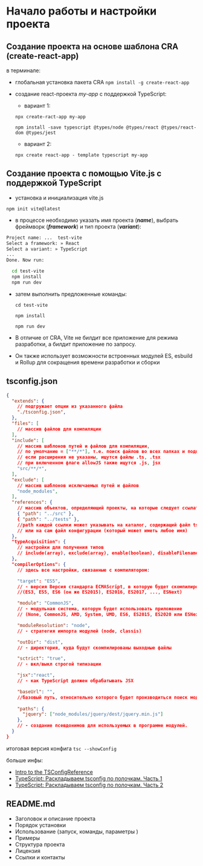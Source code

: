# Начало работы и настройки проекта
## Создание проекта на основе шаблона CRA (create-react-app)

в терминале:
- глобальная установка пакета CRA
`npm install -g create-react-app`

- создание react-проекта *my-app*  с поддержкой TypeScript:

  - вариант 1:

  `npx create-ract-app my-app`

  `npm install -save typescript @types/node @types/react @types/react-dom @types/jest`

  - вариант 2:

  `npx create react-app - template typescript my-app`

## Создание проекта с помощью Vite.js с поддержкой TypeScript 

- установка и инициализация vite.js

`npm init vite@latest`


- в процессе необходимо указать имя проекта (***name***), выбрать фреймворк (***framework***)  и тип проекта (***variant***):

```bash
Project name: ...  test-vite
Select a framework: » React
Select a variant: » TypeScript
...
Done. Now run:

  cd test-vite
  npm install
  npm run dev
```
- затем выполнить предложенные команды:  
  
  `cd test-vite`

  `npm install`

  `npm run dev`

- В отличие от CRA, Vite не билдит все приложение для режима разработки, а билдит приложение по запросу.
- Он также использует возможности встроенных модулей ES, esbuild и Rollup для сокращения времени разработки и сборки

## tsconfig.json

```json
{
  "extends": {
    // подгружает опции из указанного файла
    "./tsconfig.json",
  },
  "files": [
    // массив файлов для компиляции
  ],
  "include": [
    // массив шаблонов путей и файлов для компиляции, 
    // по умолчанию = ["**/*"], т.е. поиск файлов во всех папках и подпапках
    // если расширения не указаны, ищутся файлы .ts, .tsx
    // при включенном флаге allowJS также ищутся .js, jsx
    "src/**/*",
  ],
  "exclude": [
    // массив шаблонов исключаемых путей и файлов
    "node_modules",
  ],
  "references": {
    // массив объектов, определяющий проекты, на которые следует ссылаться:
    { "path": "../src" },
    { "path": "../tests" },
    //path каждой ссылки может указывать на каталог, содержащий файл tsconfig.json ,
    // или на сам файл конфигурации (который может иметь любое имя)
  },
  "typeAcquisition": {
    // настройки для получения типов 
    // include(array), exclude(array), enable(boolean), disableFilenameBasedTypeAcquisition(boolean)
  },
  "compilerOptions": {
    // здесь все настройки, связанные с компилятором:

    "target": "ES5", 
    // - версия Версия стандарта ECMAScript, в которую будет скомпилирован TS-код 
    //(ES3, ES5, ES6 (он же ES2015), ES2016, ES2017, ..., ESNext)

    "module": "CommonJS", 
    // - модульная система, которую будет использовать приложение
    // (None, CommonJS, AMD, System, UMD, ES6, ES2015, ES2020 или ESNext)

    "moduleResolution": "node", 
    // - стратегия импорта модулей (node, classis)

    "outDir": "dist", 
    // - директория, куда будут скомпилированы выходные файлы

    "sctrict": "true",
    // - вкл/выкл строгой типизации

    "jsx":"react", 
    // - как TypeScript должен обрабатывать JSX

    "baseUrl": "", 
    //базовый путь, относительно которого будет производиться поиск модулей.
    
    "paths": {
      "jquery": ["node_modules/jquery/dest/jquery.min.js"]
    }, 
    // - создание псевдонимов для используемых в программе модулей.
  }
}
```
итоговая версия конфига
`tsc --showConfig`

больше инфы:
- [Intro to the TSConfigReference](https://www.typescriptlang.org/tsconfig/)
- [TypeScript: Раскладываем tsconfig по полочкам. Часть 1](https://habr.com/ru/articles/542234/)
- [TypeScript: Раскладываем tsconfig по полочкам. Часть 2](https://habr.com/ru/articles/557738/)

## README.md

- Заголовок и описание проекта
- Порядок установки
- Использование (запуск, команды, параметры )
- Примеры
- Структура проекта
- Лицензия
- Ссылки и контакты


